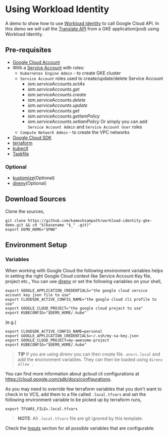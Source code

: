 # Using Workload Identity

A demo to show how to use [Workload Identity](https://cloud.google.com/kubernetes-engine/docs/concepts/workload-identity) to call Google Cloud API. In this demo we will call the [Translate API](https://cloud.google.com/translate) from a GKE application(pod) using Workload Identity.

## Pre-requisites

- [Google Cloud Account](https://cloud.google.com)
- With a [Service Account](https://cloud.google.com/iam/docs/service-account-overview) with roles:
  - `Kubernetes Engine Admin` - to create GKE cluster
  - `Service Account` roles used to create/update/delete Service Account
    - *iam.serviceAccounts.actAs*
    - *iam.serviceAccounts.get*
    - *iam.serviceAccounts.create*
    - *iam.serviceAccounts.delete*
    - *iam.serviceAccounts.update*
    - *iam.serviceAccounts.get*
    - *iam.serviceAccounts.getIamPolicy*
    - *iam.serviceAccounts.setIamPolicy*
   Or simply you can add `Service Account Admin` and `Service Account User` roles
  - `Compute Network Admin`   - to create the VPC networks
- [Google Cloud SDK](https://cloud.google.com/sdk)
- [terraform](https://terraform.build)
- [kubectl](https://kubernetes.io/docs/tasks/tools/)
- [Taskfile](https://taskfile.dev)

### Optional

- [kustomize](https://kustomize.io)(Optional)
- [direnv](https://direnv.net)(Optional)

## Download Sources

Clone the sources,

```shell
git clone https://github.com/kameshsampath/workload-identity-gke-demo.git && cd "$(basename "$_" .git)"
export DEMO_HOME="$PWD"
```

## Environment Setup

### Variables

When working with Google Cloud the following environment variables helps in setting the right Google Cloud context like Service Account Key file, project etc., You can use [direnv](https://direnv.net) or set the following variables on your shell,

```shell
export GOOGLE_APPLICATION_CREDENTIALS="the google cloud service account key json file to use"
export CLOUDSDK_ACTIVE_CONFIG_NAME="the google cloud cli profile to use"
export GOOGLE_CLOUD_PROJECT="the google cloud project to use"
export KUBECONFIG="$DEMO_HOME/.kube"
```

(e.g.)

```shell
export CLOUDSDK_ACTIVE_CONFIG_NAME=personal
export GOOGLE_APPLICATION_CREDENTIALS=~/.ssh/my-sa-key.json
export GOOGLE_CLOUD_PROJECT=my-awesome-project
export KUBECONFIG="$DEMO_HOME/.kube"
```

> **TIP** If you are using direnv you can then create file `.envrc.local` and add the environment variables. They can then be loaded using `direnv allow .`

You can find more information about gcloud cli configurations at <https://cloud.google.com/sdk/docs/configurations>.

As you may need to override few terraform variables that you don't want to check in to VCS, add them to a file called `.local.tfvars` and set the following environment variable to be picked up by terraform runs,

```shell
export TFVARS_FILE=.local.tfvars
```

>**NOTE**: All `.local.tfvars` file are git ignored by this template.

Check the [Inputs](#inputs) section for all possible variables that are configurable.
